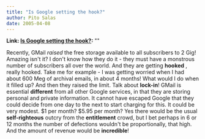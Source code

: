 ```yaml
---
title: "Is Google setting the hook?"
author: Pito Salas
date: 2005-04-08
---
```


**Link: [Is Google setting the hook?](None):** ""

Recently, GMail _raised_ the free storage available to all subscribers to 2
Gig! Amazing isn't it? I don't know how they do it - they must have a
monstrous number of subscribers all over the world. And they are getting
**hooked** , really hooked.  Take me for example - I was getting worried when
I had about 600 Meg of archival emails, in about 4 months! What would I do
when it filled up? And then they raised the limit. Talk about **lock-in**!
GMail is essential **different** from all other Google services, in that they
are storing personal and private information. It cannot have escaped Google
that they could decide from one day to the next to start charging for this. It
could be very modest. $1 per month? $5.95 per month?  Yes there would be the
usual **self-righteous** outcry from the **entitlement** crowd, but I bet
perhaps in  6 or 12 months the number of defections wouldn't be
proportionally, that high. And the amount of revenue would be **incredible**!


